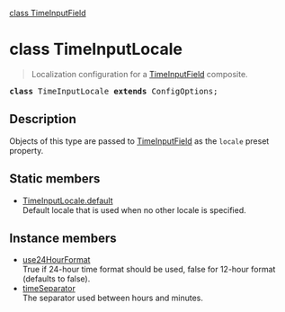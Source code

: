[class TimeInputField](TimeInputField.md)

# class TimeInputLocale

> Localization configuration for a [TimeInputField](TimeInputField.md) composite.

<pre class="docgen_signature"><b>class</b> TimeInputLocale <b>extends</b> ConfigOptions;</pre>

## Description

Objects of this type are passed to [TimeInputField](TimeInputField.md) as the `locale` preset property.

## Static members

- [<!--{ref:property}-->TimeInputLocale.default](TimeInputLocale_default.md) <!--{refchip:static}-->\
    Default locale that is used when no other locale is specified.

## Instance members

- [<!--{ref:property}-->use24HourFormat](TimeInputLocale_use24HourFormat.md) \
    True if 24-hour time format should be used, false for 12-hour format (defaults to false).
- [<!--{ref:property}-->timeSeparator](TimeInputLocale_timeSeparator.md) \
    The separator used between hours and minutes.